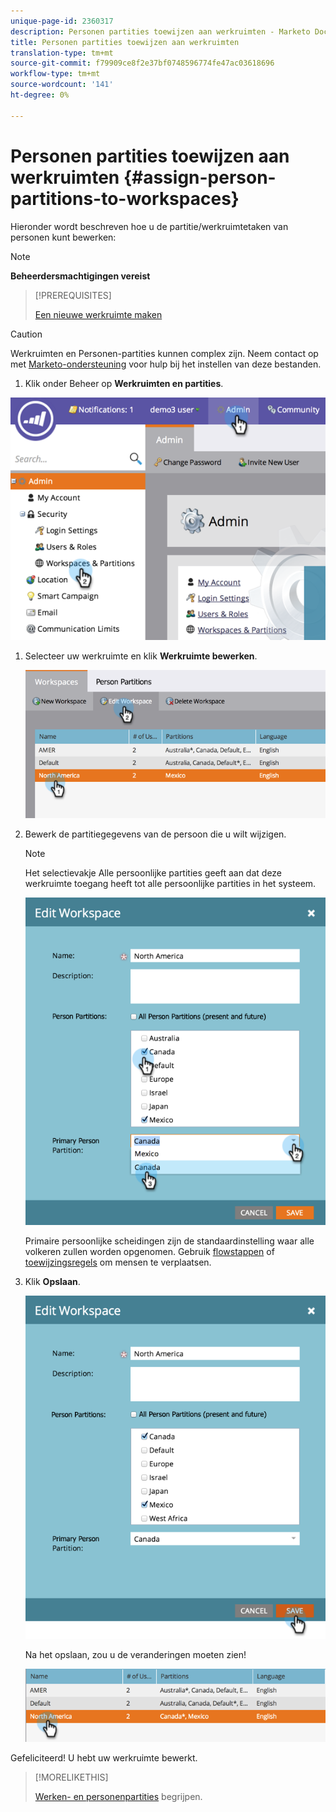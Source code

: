 ```yaml
---
unique-page-id: 2360317
description: Personen partities toewijzen aan werkruimten - Marketo Docs - Productdocumentatie
title: Personen partities toewijzen aan werkruimten
translation-type: tm+mt
source-git-commit: f79909ce8f2e37bf0748596774fe47ac03618696
workflow-type: tm+mt
source-wordcount: '141'
ht-degree: 0%

---
```



# Personen partities toewijzen aan werkruimten {#assign-person-partitions-to-workspaces}

Hieronder wordt beschreven hoe u de partitie/werkruimtetaken van personen kunt bewerken:

>[!NOTE]
>
>**Beheerdersmachtigingen vereist**

>[!PREREQUISITES]
>
>[Een nieuwe werkruimte maken](/help/marketo/product-docs/administration/workspaces-and-person-partitions/create-a-new-workspace.md)

>[!CAUTION]
>
>Werkruimten en Personen-partities kunnen complex zijn. Neem contact op met [Marketo-ondersteuning](https://nation.marketo.com/t5/Support/ct-p/Support) voor hulp bij het instellen van deze bestanden.

1. Klik onder Beheer op **Werkruimten en partities**.

![](assets/image2014-9-17-11-3a13-3a24.png)

1. Selecteer uw werkruimte en klik **Werkruimte bewerken**.

   ![](assets/two-3.png)

1. Bewerk de partitiegegevens van de persoon die u wilt wijzigen.

   >[!NOTE]
   >
   >Het selectievakje Alle persoonlijke partities geeft aan dat deze werkruimte toegang heeft tot alle persoonlijke partities in het systeem.

   ![](assets/three-3.png)

   Primaire persoonlijke scheidingen zijn de standaardinstelling waar alle volkeren zullen worden opgenomen. Gebruik [flowstappen](/help/marketo/product-docs/core-marketo-concepts/smart-campaigns/flow-actions/use-add-choice-in-a-flow-step.md) of [toewijzingsregels](/help/marketo/product-docs/administration/workspaces-and-person-partitions/assigning-person-partitions-with-assignment-rules.md) om mensen te verplaatsen.

1. Klik **Opslaan**.

   ![](assets/four-3.png)

   Na het opslaan, zou u de veranderingen moeten zien!

   ![](assets/image2014-9-17-11-3a14-3a53.png)

Gefeliciteerd! U hebt uw werkruimte bewerkt.

>[!MORELIKETHIS]
>
>[Werken- en personenpartities](/help/marketo/product-docs/administration/workspaces-and-person-partitions/understanding-workspaces-and-person-partitions.md) begrijpen.
